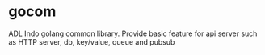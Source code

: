 # gocom
ADL Indo golang common library. Provide basic feature for api server such as HTTP server, db, key/value, queue and pubsub
